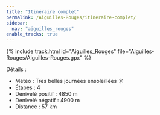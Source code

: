 ```yaml
---
title: "Itinéraire complet"
permalink: /Aiguilles-Rouges/itineraire-complet/
sidebar:
  nav: "aiguilles_rouges"
enable_tracks: true
---
```


{% include track.html id="Aiguilles_Rouges" file="Aiguilles-Rouges/Aiguilles-Rouges.gpx" %}

Détails :

* Météo : Très belles journées ensoleillées :sunny:
* Étapes : 4
* Dénivelé positif : 4850 m
* Denivelé négatif : 4900 m
* Distance : 57 km

